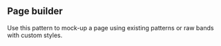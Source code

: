 ## Page builder

Use this pattern to mock-up a page using existing patterns or raw bands with custom styles.